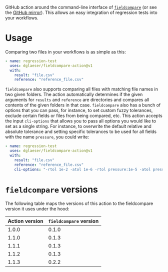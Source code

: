 GitHub action around the command-line interface of [`fieldcompare`](https://gitlab.com/dglaeser/fieldcompare)
(or see the [GitHub mirror](https://github.com/dglaeser/fieldcompare)). This allows an easy integration of regression tests into your
workflows.

# Usage

Comparing two files in your workflows is as simple as this:

```yml
- name: regression-test
  uses: dglaeser/fieldcompare-action@v1
  with:
    result: "file.csv"
    reference: "reference_file.csv"
```

`fieldcompare` also supports comparing all files with matching file names in two given folders. The action automatically determines if the given
arguments for `results` and `reference` are directories and compares all contents of the given folders in that case. `fieldcompare` also has a bunch of options
that you can pass, for instance, to set custom fuzzy tolerances, exclude certain fields or files from being compared, etc.
This action accepts the input `cli-options` that allows you to pass all options
you would like to set as a single string. For instance, to overwrite the default relative and absolute tolerance and setting specific tolerances
to be used for all fields with the name `pressure`, you could write:

```yml
- name: regression-test
  uses: dglaeser/fieldcompare-action@v1
  with:
    result: "file.csv"
    reference: "reference_file.csv"
    cli-options: "-rtol 1e-2 -atol 1e-6 -rtol pressure:1e-5 -atol pressure:1e-5"
```

# `fieldcompare` versions

The following table maps the versions of this action to the fieldcompare version it uses under the hood:

| Action version | `fieldcompare` version |
| -------- | ------- |
| 1.0.0    | 0.1.0   |
| 1.1.0    | 0.1.3   |
| 1.1.1    | 0.1.3   |
| 1.1.2    | 0.1.3   |
| 1.1.3    | 0.2.2   |
